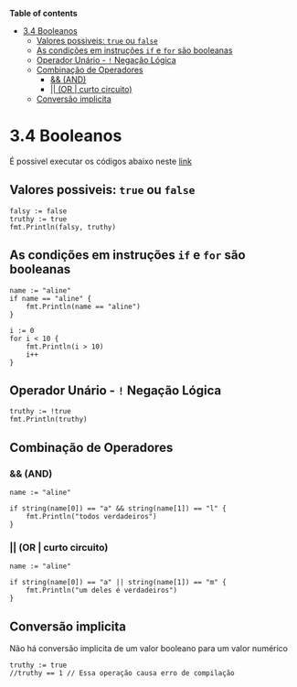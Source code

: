 **Table of contents**

- [3.4 Booleanos](#34-booleanos)
  - [Valores possiveis: `true` ou `false`](#valores-possiveis-true-ou-false)
  - [As condições em instruções `if` e `for` são booleanas](#as-condições-em-instruções-if-e-for-são-booleanas)
  - [Operador Unário - `!` Negação Lógica](#operador-unário----negação-lógica)
  - [Combinação de Operadores](#combinação-de-operadores)
    - [&& (AND)](#-and)
    - [|| (OR | curto circuito)](#-or--curto-circuito)
  - [Conversão implicita](#conversão-implicita)

# 3.4 Booleanos

É possivel executar os códigos abaixo neste [link](https://go.dev/play/p/1rV3-Hqk366)

## Valores possiveis: `true` ou `false`

```golang
falsy := false
truthy := true
fmt.Println(falsy, truthy)
```

## As condições em instruções `if` e `for` são booleanas

```golang
name := "aline"
if name == "aline" {
    fmt.Println(name == "aline")
}

i := 0
for i < 10 {
    fmt.Println(i > 10)
    i++
}
```

## Operador Unário - `!` Negação Lógica

```golang
truthy := !true
fmt.Println(truthy)
```

## Combinação de Operadores

### && (AND)

```golang
name := "aline"

if string(name[0]) == "a" && string(name[1]) == "l" {
    fmt.Println("todos verdadeiros")
}
```

### || (OR | curto circuito)

```golang
name := "aline"

if string(name[0]) == "a" || string(name[1]) == "m" {
    fmt.Println("um deles é verdadeiros")
}
```

## Conversão implicita
Não há conversão implicita de um valor booleano para um valor numérico

```golang
truthy := true
//truthy == 1 // Essa operação causa erro de compilação
```

